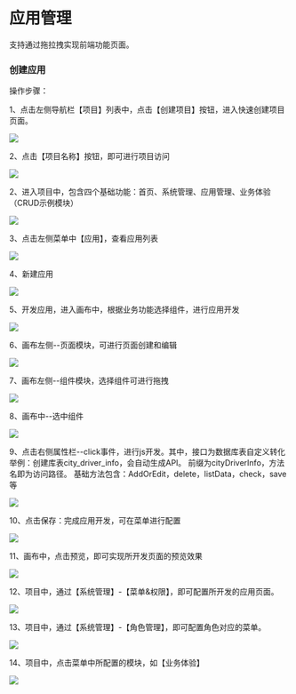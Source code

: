 # 应用管理

支持通过拖拉拽实现前端功能页面。

### 创建应用

操作步骤：

1、点击左侧导航栏【项目】列表中，点击【创建项目】按钮，进入快速创建项目页面。
        
![](/image/Joybuilder/create_project.PNG) 

2、点击【项目名称】按钮，即可进行项目访问

![](/image/Joybuilder/build_app_start.PNG) 

2、进入项目中，包含四个基础功能：首页、系统管理、应用管理、业务体验（CRUD示例模块）

![](/image/Joybuilder/build_app_portal.PNG) 

3、点击左侧菜单中【应用】，查看应用列表

![](/image/Joybuilder/app_list.PNG) 

4、新建应用

![](/image/Joybuilder/app_add.PNG) 

5、开发应用，进入画布中，根据业务功能选择组件，进行应用开发

![](/image/Joybuilder/app_dev.PNG) 

6、画布左侧--页面模块，可进行页面创建和编辑

![](/image/Joybuilder/app_dev_page.PNG) 

7、画布左侧--组件模块，选择组件可进行拖拽

![](/image/Joybuilder/app_dev_comp.PNG) 

8、画布中--选中组件

![](/image/Joybuilder/app_dev_button.PNG) 

9、点击右侧属性栏--click事件，进行js开发。其中，接口为数据库表自定义转化
   举例：创建库表city_driver_info，会自动生成API。 
   前缀为cityDriverInfo，方法名即为访问路径。
   基础方法包含：AddOrEdit，delete，listData，check，save等
   
![](/image/Joybuilder/app_dev_js.PNG) 

10、点击保存：完成应用开发，可在菜单进行配置

![](/image/Joybuilder/app_dev_save.PNG) 

11、画布中，点击预览，即可实现所开发页面的预览效果

![](/image/Joybuilder/app_detail.PNG) 

12、项目中，通过【系统管理】-【菜单&权限】，即可配置所开发的应用页面。

![](/image/Joybuilder/app_site.PNG) 

13、项目中，通过【系统管理】-【角色管理】，即可配置角色对应的菜单。

![](/image/Joybuilder/build_app_rbac.PNG) 

14、项目中，点击菜单中所配置的模块，如【业务体验】

![](/image/Joybuilder/app_dev_show.PNG) 